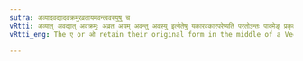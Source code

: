 ```yaml
---
sutra: अव्यादवद्यादवक्रमुरव्रतायमवन्त्ववस्युषु च
vRtti: अव्यात् अवद्यात् अवक्रमुः अव्रत अयम् अवन्तु अवस्यु इत्येतेषु यकारवकारपरेप्यति परतोऽन्तः पादमेङ् प्रकृत्या भवति ॥
vRtti_eng: The ए or ओ retain their original form in the middle of a Vedic verse, when the following words come after them (though the अ in these has a च् and य् following it):- अव्यात्, अवद्यात्, अवक्रमुः, अव्रत, अयम्, अवन्तु, अवस्यु ॥

---
```

